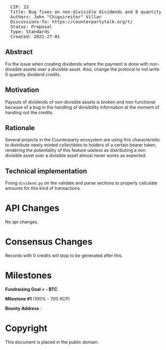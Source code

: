 <pre>
  CIP: 23
  Title: Bug fixes on non-divisible dividends and 0 quantity credits
  Authors: John "Chiguireitor" Villar
  Discussions-To: https://counterpartytalk.org/t/
  Status: Proposal
  Type: Standards
  Created: 2021-27-01
</pre>

## Abstract ##

Fix the issue when creating dividends where the payment is done with non-divisible
assets over a divisible asset. Also, change the protocol to not write 0 quantity
dividend credits.

## Motivation ##

Payouts of dividends of non-divisible assets is broken and non-functional because
of a bug in the handling of divisibility information at the moment of handing out
the credits.

## Rationale ##

Several projects in the Counterparty ecosystem are using this characteristic to
distribute newly minted collectibles to holders of a certain bearer token,
rendering the potentiality of this feature useless as distributing a non divisible
asset over a divisible asset almost never works as expected.

## Technical implementation ##

Fixing `dividend.py` on the validate and parse sections to properly calculate
amounts for this kind of transactions.

# API Changes

No api changes.

# Consensus Changes

Records with 0 credits will stop to be generated after this.

# Milestones

**Fundraising Goal = - BTC**

**Milestone #1** (100% - 700 XCP)

**Bounty Address** :

# Copyright

This document is placed in the public domain.
